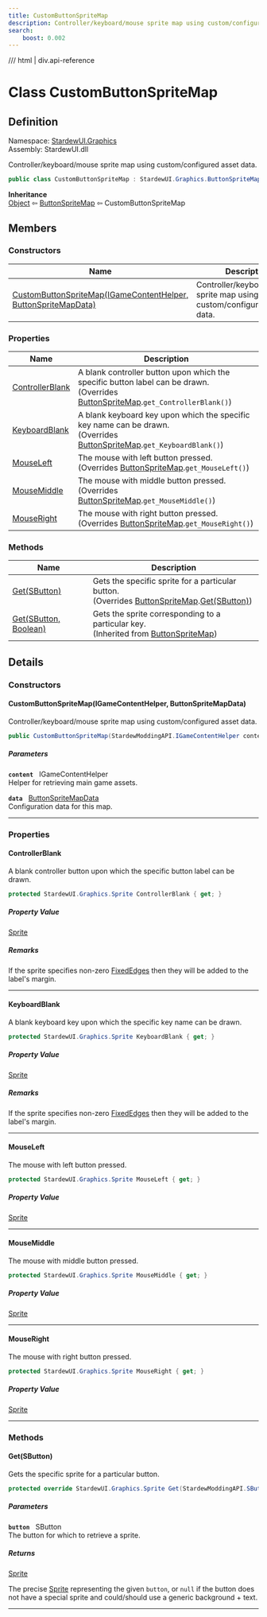 ```yaml
---
title: CustomButtonSpriteMap
description: Controller/keyboard/mouse sprite map using custom/configured asset data.
search:
    boost: 0.002
---
```


<link rel="stylesheet" href="/StardewUI/stylesheets/reference.css" />

/// html | div.api-reference

# Class CustomButtonSpriteMap

## Definition

<div class="api-definition" markdown>

Namespace: [StardewUI.Graphics](index.md)  
Assembly: StardewUI.dll  

</div>

Controller/keyboard/mouse sprite map using custom/configured asset data.

```cs
public class CustomButtonSpriteMap : StardewUI.Graphics.ButtonSpriteMap
```

**Inheritance**  
[Object](https://learn.microsoft.com/en-us/dotnet/api/system.object) ⇦ [ButtonSpriteMap](buttonspritemap.md) ⇦ CustomButtonSpriteMap

## Members

### Constructors

 | Name | Description |
| --- | --- |
| [CustomButtonSpriteMap(IGameContentHelper, ButtonSpriteMapData)](#custombuttonspritemapigamecontenthelper-buttonspritemapdata) | Controller/keyboard/mouse sprite map using custom/configured asset data. | 

### Properties

 | Name | Description |
| --- | --- |
| [ControllerBlank](#controllerblank) | A blank controller button upon which the specific button label can be drawn.<br><span class="muted" markdown>(Overrides [ButtonSpriteMap](buttonspritemap.md).`get_ControllerBlank()`)</span> | 
| [KeyboardBlank](#keyboardblank) | A blank keyboard key upon which the specific key name can be drawn.<br><span class="muted" markdown>(Overrides [ButtonSpriteMap](buttonspritemap.md).`get_KeyboardBlank()`)</span> | 
| [MouseLeft](#mouseleft) | The mouse with left button pressed.<br><span class="muted" markdown>(Overrides [ButtonSpriteMap](buttonspritemap.md).`get_MouseLeft()`)</span> | 
| [MouseMiddle](#mousemiddle) | The mouse with middle button pressed.<br><span class="muted" markdown>(Overrides [ButtonSpriteMap](buttonspritemap.md).`get_MouseMiddle()`)</span> | 
| [MouseRight](#mouseright) | The mouse with right button pressed.<br><span class="muted" markdown>(Overrides [ButtonSpriteMap](buttonspritemap.md).`get_MouseRight()`)</span> | 

### Methods

 | Name | Description |
| --- | --- |
| [Get(SButton)](#getsbutton) | Gets the specific sprite for a particular button.<br><span class="muted" markdown>(Overrides [ButtonSpriteMap](buttonspritemap.md).[Get(SButton)](buttonspritemap.md#getsbutton))</span> | 
| [Get(SButton, Boolean)](buttonspritemap.md#getsbutton-boolean) | Gets the sprite corresponding to a particular key.<br><span class="muted" markdown>(Inherited from [ButtonSpriteMap](buttonspritemap.md))</span> | 

## Details

### Constructors

#### CustomButtonSpriteMap(IGameContentHelper, ButtonSpriteMapData)

Controller/keyboard/mouse sprite map using custom/configured asset data.

```cs
public CustomButtonSpriteMap(StardewModdingAPI.IGameContentHelper content, StardewUI.Data.ButtonSpriteMapData data);
```

##### Parameters

**`content`** &nbsp; IGameContentHelper  
Helper for retrieving main game assets.

**`data`** &nbsp; [ButtonSpriteMapData](../data/buttonspritemapdata.md)  
Configuration data for this map.

-----

### Properties

#### ControllerBlank

A blank controller button upon which the specific button label can be drawn.

```cs
protected StardewUI.Graphics.Sprite ControllerBlank { get; }
```

##### Property Value

[Sprite](sprite.md)

##### Remarks

If the sprite specifies non-zero [FixedEdges](sprite.md#fixededges) then they will be added to the label's margin.

-----

#### KeyboardBlank

A blank keyboard key upon which the specific key name can be drawn.

```cs
protected StardewUI.Graphics.Sprite KeyboardBlank { get; }
```

##### Property Value

[Sprite](sprite.md)

##### Remarks

If the sprite specifies non-zero [FixedEdges](sprite.md#fixededges) then they will be added to the label's margin.

-----

#### MouseLeft

The mouse with left button pressed.

```cs
protected StardewUI.Graphics.Sprite MouseLeft { get; }
```

##### Property Value

[Sprite](sprite.md)

-----

#### MouseMiddle

The mouse with middle button pressed.

```cs
protected StardewUI.Graphics.Sprite MouseMiddle { get; }
```

##### Property Value

[Sprite](sprite.md)

-----

#### MouseRight

The mouse with right button pressed.

```cs
protected StardewUI.Graphics.Sprite MouseRight { get; }
```

##### Property Value

[Sprite](sprite.md)

-----

### Methods

#### Get(SButton)

Gets the specific sprite for a particular button.

```cs
protected override StardewUI.Graphics.Sprite Get(StardewModdingAPI.SButton button);
```

##### Parameters

**`button`** &nbsp; SButton  
The button for which to retrieve a sprite.

##### Returns

[Sprite](sprite.md)

  The precise [Sprite](sprite.md) representing the given `button`, or `null` if the button does not have a special sprite and could/should use a generic background + text.

-----

